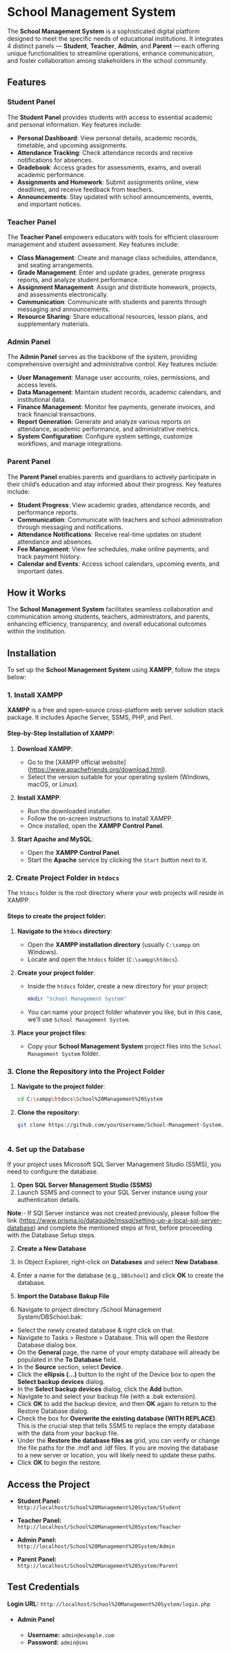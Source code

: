# School Management System

The **School Management System** is a sophisticated digital platform designed to meet the specific needs of educational institutions. It integrates 4 distinct panels — **Student**, **Teacher**, **Admin**, and **Parent** — each offering unique functionalities to streamline operations, enhance communication, and foster collaboration among stakeholders in the school community.

## Features

### Student Panel 

The **Student Panel** provides students with access to essential academic and personal information. Key features include:

- **Personal Dashboard**: View personal details, academic records, timetable, and upcoming assignments.
- **Attendance Tracking**: Check attendance records and receive notifications for absences.
- **Gradebook**: Access grades for assessments, exams, and overall academic performance.
- **Assignments and Homework**: Submit assignments online, view deadlines, and receive feedback from teachers.
- **Announcements**: Stay updated with school announcements, events, and important notices.

### Teacher Panel

The **Teacher Panel** empowers educators with tools for efficient classroom management and student assessment. Key features include:

- **Class Management**: Create and manage class schedules, attendance, and seating arrangements.
- **Grade Management**: Enter and update grades, generate progress reports, and analyze student performance.
- **Assignment Management**: Assign and distribute homework, projects, and assessments electronically.
- **Communication**: Communicate with students and parents through messaging and announcements.
- **Resource Sharing**: Share educational resources, lesson plans, and supplementary materials.

### Admin Panel

The **Admin Panel** serves as the backbone of the system, providing comprehensive oversight and administrative control. Key features include:

- **User Management**: Manage user accounts, roles, permissions, and access levels.
- **Data Management**: Maintain student records, academic calendars, and institutional data.
- **Finance Management**: Monitor fee payments, generate invoices, and track financial transactions.
- **Report Generation**: Generate and analyze various reports on attendance, academic performance, and administrative metrics.
- **System Configuration**: Configure system settings, customize workflows, and manage integrations.

### Parent Panel

The **Parent Panel** enables parents and guardians to actively participate in their child’s education and stay informed about their progress. Key features include:

- **Student Progress**: View academic grades, attendance records, and performance reports.
- **Communication**: Communicate with teachers and school administration through messaging and notifications.
- **Attendance Notifications**: Receive real-time updates on student attendance and absences.
- **Fee Management**: View fee schedules, make online payments, and track payment history.
- **Calendar and Events**: Access school calendars, upcoming events, and important dates.

## How it Works

The **School Management System** facilitates seamless collaboration and communication among students, teachers, administrators, and parents, enhancing efficiency, transparency, and overall educational outcomes within the institution.

## Installation

To set up the **School Management System** using **XAMPP**, follow the steps below:

### 1. Install XAMPP

**XAMPP** is a free and open-source cross-platform web server solution stack package. It includes Apache Server, SSMS, PHP, and Perl.

#### Step-by-Step Installation of XAMPP:

1. **Download XAMPP**:
   - Go to the [XAMPP official website] (https://www.apachefriends.org/download.html).
   - Select the version suitable for your operating system (Windows, macOS, or Linux).

2. **Install XAMPP**:
   - Run the downloaded installer.
   - Follow the on-screen instructions to install XAMPP.
   - Once installed, open the **XAMPP Control Panel**.

3. **Start Apache and MySQL**:
   - Open the **XAMPP Control Panel**.
   - Start the **Apache** service by clicking the `Start` button next to it.

### 2. Create Project Folder in `htdocs`

The `htdocs` folder is the root directory where your web projects will reside in XAMPP.

#### Steps to create the project folder:

1. **Navigate to the `htdocs` directory**:
   - Open the **XAMPP installation directory** (usually `C:\xampp` on Windows).
   - Locate and open the `htdocs` folder (`C:\xampp\htdocs`).

2. **Create your project folder**:
   - Inside the `htdocs` folder, create a new directory for your project:
     ```bash
     mkdir "School Management System"
     ```
   - You can name your project folder whatever you like, but in this case, we’ll use `School Management System`.

3. **Place your project files**:
   - Copy your **School Management System** project files into the `School Management System` folder.

### 3. Clone the Repository into the Project Folder

1. **Navigate to the project folder**:
   ```bash
   cd C:\xampp\htdocs\School%20Management%20System
   
2. **Clone the repository:**

   ```bash
   git clone https://github.com/yourUsername/School-Management-System.git .
  
### 4. Set up the Database 

If your project uses Microsoft SQL Server Management Studio (SSMS), you need to configure the database.

1. **Open SQL Server Management Studio (SSMS)**
  1. Launch SSMS and connect to your SQL Server instance using your authentication details.

  **Note**:- If SQl Server instance was not created previously, please follow the link (https://www.prisma.io/dataguide/mssql/setting-up-a-local-sql-server-database) and complete the mentioned steps at first, before proceeding with the Database Setup steps.

2. **Create a New Database**
  1. In Object Explorer, right-click on **Databases** and select **New Database**.
  2. Enter a name for the database (e.g., `DBSchool`) and click **OK** to create the database.

3. **Import the Database Bakup File**
  1. Navigate to project directory /School Management System/DBSchool.bak:
   - Select the newly created database & right click on that.
   - Navigate to Tasks > Restore > Database. This will open the Restore Database dialog box.
   - On the **General** page, the name of your empty database will already be populated in the **To Database** field.
   - In the **Source** section, select **Device**.
   - Click the **ellipsis (...)** button to the right of the Device box to open the **Select backup devices** dialog.
   - In the **Select backup devices** dialog, click the **Add** button.
   - Navigate to and select your backup file (with a .bak extension).
   - Click **OK** to add the backup device, and then **OK** again to return to the Restore Database dialog.
   - Check the box for **Overwrite the existing database (WITH REPLACE)**. This is the crucial step that tells SSMS to replace the empty database with the data from your backup file.
   - Under the **Restore the database files as** grid, you can verify or change the file paths for the .mdf and .ldf files. If you are moving the database to a new server or location, you will likely need to update these paths.
   - Click **OK** to begin the restore.

## Access the Project

- **Student Panel:**  
  `http://localhost/School%20Management%20System/Student`

- **Teacher Panel:**  
  `http://localhost/School%20Management%20System/Teacher`

- **Admin Panel:**  
  `http://localhost/School%20Management%20System/Admin`

- **Parent Panel:**  
  `http://localhost/School%20Management%20System/Parent`

## Test Credentials
**Login URL:** `http://localhost/School%20Management%20System/login.php`

- #### Admin Panel
  
  - **Username:** `admin@example.com`  
  - **Password:** `admin@sms`